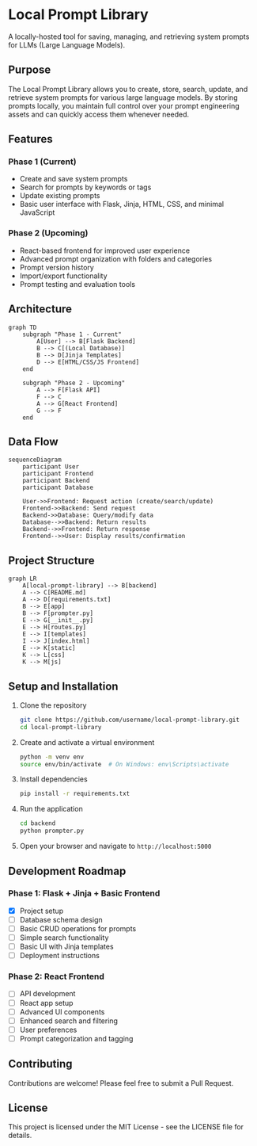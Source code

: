 # Local Prompt Library

A locally-hosted tool for saving, managing, and retrieving system prompts for LLMs (Large Language Models).

## Purpose

The Local Prompt Library allows you to create, store, search, update, and retrieve system prompts for various large language models. By storing prompts locally, you maintain full control over your prompt engineering assets and can quickly access them whenever needed.

## Features

### Phase 1 (Current)
- Create and save system prompts
- Search for prompts by keywords or tags
- Update existing prompts
- Basic user interface with Flask, Jinja, HTML, CSS, and minimal JavaScript

### Phase 2 (Upcoming)
- React-based frontend for improved user experience
- Advanced prompt organization with folders and categories
- Prompt version history
- Import/export functionality
- Prompt testing and evaluation tools

## Architecture

```mermaid
graph TD
    subgraph "Phase 1 - Current"
        A[User] --> B[Flask Backend]
        B --> C[(Local Database)]
        B --> D[Jinja Templates]
        D --> E[HTML/CSS/JS Frontend]
    end
    
    subgraph "Phase 2 - Upcoming"
        A --> F[Flask API]
        F --> C
        A --> G[React Frontend]
        G --> F
    end
```

## Data Flow

```mermaid
sequenceDiagram
    participant User
    participant Frontend
    participant Backend
    participant Database
    
    User->>Frontend: Request action (create/search/update)
    Frontend->>Backend: Send request
    Backend->>Database: Query/modify data
    Database-->>Backend: Return results
    Backend-->>Frontend: Return response
    Frontend-->>User: Display results/confirmation
```

## Project Structure

```mermaid
graph LR
    A[local-prompt-library] --> B[backend]
    A --> C[README.md]
    A --> D[requirements.txt]
    B --> E[app]
    B --> F[prompter.py]
    E --> G[__init__.py]
    E --> H[routes.py]
    E --> I[templates]
    I --> J[index.html]
    E --> K[static]
    K --> L[css]
    K --> M[js]
```

## Setup and Installation

1. Clone the repository
   ```bash
   git clone https://github.com/username/local-prompt-library.git
   cd local-prompt-library
   ```

2. Create and activate a virtual environment
   ```bash
   python -m venv env
   source env/bin/activate  # On Windows: env\Scripts\activate
   ```

3. Install dependencies
   ```bash
   pip install -r requirements.txt
   ```

4. Run the application
   ```bash
   cd backend
   python prompter.py
   ```

5. Open your browser and navigate to `http://localhost:5000`

## Development Roadmap

### Phase 1: Flask + Jinja + Basic Frontend
- [x] Project setup
- [ ] Database schema design
- [ ] Basic CRUD operations for prompts
- [ ] Simple search functionality
- [ ] Basic UI with Jinja templates
- [ ] Deployment instructions

### Phase 2: React Frontend
- [ ] API development
- [ ] React app setup
- [ ] Advanced UI components
- [ ] Enhanced search and filtering
- [ ] User preferences
- [ ] Prompt categorization and tagging

## Contributing

Contributions are welcome! Please feel free to submit a Pull Request.

## License

This project is licensed under the MIT License - see the LICENSE file for details.
